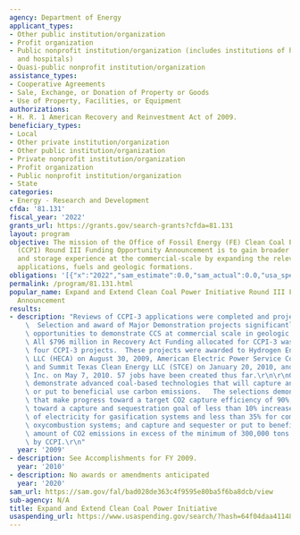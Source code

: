 ```yaml
---
agency: Department of Energy
applicant_types:
- Other public institution/organization
- Profit organization
- Public nonprofit institution/organization (includes institutions of higher education
  and hospitals)
- Quasi-public nonprofit institution/organization
assistance_types:
- Cooperative Agreements
- Sale, Exchange, or Donation of Property or Goods
- Use of Property, Facilities, or Equipment
authorizations:
- H. R. 1 American Recovery and Reinvestment Act of 2009.
beneficiary_types:
- Local
- Other private institution/organization
- Other public institution/organization
- Private nonprofit institution/organization
- Profit organization
- Public nonprofit institution/organization
- State
categories:
- Energy - Research and Development
cfda: '81.131'
fiscal_year: '2022'
grants_url: https://grants.gov/search-grants?cfda=81.131
layout: program
objective: The mission of the Office of Fossil Energy (FE) Clean Coal Power Initiative
  (CCPI) Round III Funding Opportunity Announcement is to gain broader carbon capture
  and storage experience at the commercial-scale by expanding the relevant technologies,
  applications, fuels and geologic formations.
obligations: '[{"x":"2022","sam_estimate":0.0,"sam_actual":0.0,"usa_spending_actual":0.0},{"x":"2023","sam_estimate":0.0,"sam_actual":0.0,"usa_spending_actual":0.0},{"x":"2024","sam_estimate":0.0,"sam_actual":0.0,"usa_spending_actual":0.0}]'
permalink: /program/81.131.html
popular_name: Expand and Extend Clean Coal Power Initiative Round III Funding Opportunity
  Announcement
results:
- description: "Reviews of CCPI-3 applications were completed and projects were selected.\
    \  Selection and award of Major Demonstration projects significantly expands the\
    \ opportunities to demonstrate CCS at commercial scale in geologic formation.\
    \ All $796 million in Recovery Act Funding allocated for CCPI-3 was awarded to\
    \ four CCPI-3 projects.  These projects were awarded to Hydrogen Energy California\
    \ LLC (HECA) on August 30, 2009, American Electric Power Service Corporation (AEP)\
    \ and Summit Texas Clean Energy LLC (STCE) on January 20, 2010, and NRG Energy\
    \ Inc. on May 7, 2010. 57 jobs have been created thus far.\r\n\r\nGoals: Projects\
    \ demonstrate advanced coal-based technologies that will capture and sequester\
    \ or put to beneficial use carbon emissions.   The selections demonstrate technologies\
    \ that make progress toward a target CO2 capture efficiency of 90%; make progress\
    \ toward a capture and sequestration goal of less than 10% increase in the cost\
    \ of electricity for gasification systems and less than 35% for combustion and\
    \ oxycombustion systems; and capture and sequester or put to beneficial use an\
    \ amount of CO2 emissions in excess of the minimum of 300,000 tons per year required\
    \ by CCPI.\r\n"
  year: '2009'
- description: See Accomplishments for FY 2009.
  year: '2010'
- description: No awards or amendments anticipated
  year: '2020'
sam_url: https://sam.gov/fal/bad028de363c4f9595e80ba5f6ba8dcb/view
sub-agency: N/A
title: Expand and Extend Clean Coal Power Initiative
usaspending_url: https://www.usaspending.gov/search/?hash=64f04daa41148d22ebc509f1978a3d2d
---
```

